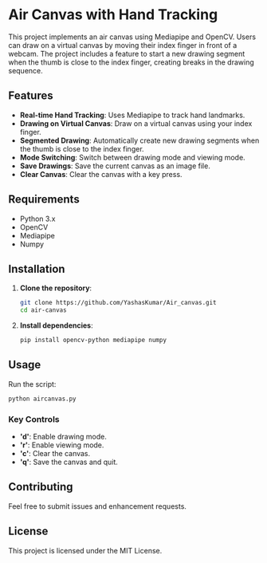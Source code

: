 # Air Canvas with Hand Tracking

This project implements an air canvas using Mediapipe and OpenCV. Users can draw on a virtual canvas by moving their index finger in front of a webcam. The project includes a feature to start a new drawing segment when the thumb is close to the index finger, creating breaks in the drawing sequence.

## Features

- **Real-time Hand Tracking**: Uses Mediapipe to track hand landmarks.
- **Drawing on Virtual Canvas**: Draw on a virtual canvas using your index finger.
- **Segmented Drawing**: Automatically create new drawing segments when the thumb is close to the index finger.
- **Mode Switching**: Switch between drawing mode and viewing mode.
- **Save Drawings**: Save the current canvas as an image file.
- **Clear Canvas**: Clear the canvas with a key press.

## Requirements

- Python 3.x
- OpenCV
- Mediapipe
- Numpy

## Installation

1. **Clone the repository**:
   ```sh
   git clone https://github.com/YashasKumar/Air_canvas.git
   cd air-canvas
   ```

2. **Install dependencies**:
   ```sh
   pip install opencv-python mediapipe numpy
   ```

## Usage

Run the script:
```sh
python aircanvas.py
```

### Key Controls

- **'d'**: Enable drawing mode.
- **'r'**: Enable viewing mode.
- **'c'**: Clear the canvas.
- **'q'**: Save the canvas and quit.

## Contributing

Feel free to submit issues and enhancement requests.

## License

This project is licensed under the MIT License.
